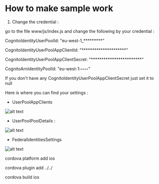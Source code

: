 # How to make sample work

1) Change the credential :

go to the file www/js/index.js and change the following by your credential :

CognitoIdentityUserPoolId: "eu-west-1_*********"

CognitoIdentityUserPoolAppClientId: "*********************"

CognitoIdentityUserPoolAppClientSecret: "************************"

CognitoArnIdentityPoolId: "eu-west-1:********-****-****-****-************"

If you don't have any CognitoIdentityUserPoolAppClientSecret just set it to null

Here is where you can find your settings :

- UserPoolAppClients

![alt text](https://img15.hostingpics.net/pics/534932userPoolAppClients.png)

- UserPoolPoolDetails :

![alt text](https://img15.hostingpics.net/pics/193176UserPoolPoolDetails.png)

- FederalIdentitiesSettings

![alt text](https://img15.hostingpics.net/pics/549772FederalIdentitiesSettings.png)

cordova platform add ios

cordova plugin add ../../

cordova build ios